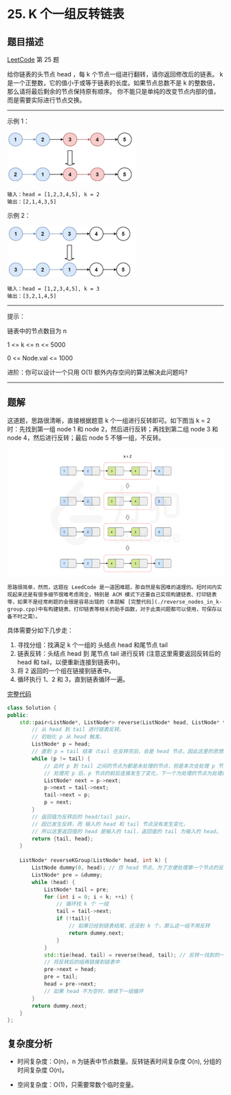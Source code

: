 # 25. K 个一组反转链表

## 题目描述

[LeetCode](https://leetcode.cn/problems/reverse-nodes-in-k-group/) 第 25 题

给你链表的头节点 head ，每 k 个节点一组进行翻转，请你返回修改后的链表。
k 是一个正整数，它的值小于或等于链表的长度。如果节点总数不是 k 的整数倍，那么请将最后剩余的节点保持原有顺序。
你不能只是单纯的改变节点内部的值，而是需要实际进行节点交换。

---

示例 1：

<img src="./01.png#pic_center" alt="示例1" width="300" height="120"/>

```
输入：head = [1,2,3,4,5], k = 2
输出：[2,1,4,3,5]
```

示例 2：

<img src="./02.png#pic_center" alt="示例2" width="300" height="120"/>

```
输入：head = [1,2,3,4,5], k = 3
输出：[3,2,1,4,5]
```

---

提示：

链表中的节点数目为 n

1 <= k <= n <= 5000

0 <= Node.val <= 1000

进阶：你可以设计一个只用 O(1) 额外内存空间的算法解决此问题吗?

---

## 题解

这道题，思路很清晰，直接根据题意 k 个一组进行反转即可。如下图当 k = 2 时：先找到第一组 node 1 和 node 2，然后进行反转；再找到第二组 node 3 和 node 4，然后进行反转；最后 node 5 不够一组，不反转。

<img src="./03.png" align='middle' alt="题解" width="650" height="300"/>

```
思路很简单，然而，这题在 LeedCode 是一道困难题，那自然是有困难的道理的。短时间内实现起来还是有很多细节很难考虑周全，特别是 ACM 模式下还要自己实现构建链表、打印链表等，如果不是经常刷题的会很是容易出错的（本题解 [完整代码](./reverse_nodes_in_k-group.cpp)中有构建链表、打印链表等相关的助手函数，对于此类问题都可以使用，可保存以备不时之需）。
```

具体需要分如下几步走：
1. 寻找分组：找满足 k 个一组的 头结点 head 和尾节点 tail
2. 链表反转：头结点 head 到 尾节点 tail 进行反转 (注意这里需要返回反转后的 head 和 tail，以便重新连接到链表中)。
3. 将 2 返回的一个组在链接到链表中。
4. 循环执行 1、2 和 3，直到链表循环一遍。

[完整代码](./reverse_nodes_in_k-group.cpp)

``` c++
class Solution {
public:
    std::pair<ListNode*, ListNode*> reverse(ListNode* head, ListNode* tail) {
        // 从 head 到 tail 进行链表反转。
        // 初始化 p 从 head 触发。
        ListNode* p = head;
        // 直到 p = tail 结束（tail 在反转完后，会是 head 节点，因此这里的思想是将 tail 前的节点正序挨个插入到 tail 后，实现了反转）。
        while (p != tail) {
            // 此时 p 到 tail 之间的节点为都是未处理的节点，但是本次会处理 p 节点。
            // 处理完 p 后，p 节点的前后连接发生了变化，下一个为处理的节点为处理前的 p 节点，已经无法找到，因此需要提前准备一个 next 节点记录下来。
            ListNode* next = p->next;
            p->next = tail->next;
            tail->next = p;
            p = next;
        }
        // 返回值为反转后的 head/tail pair。
        // 因已发生反转，而 输入的 head 和 tail 节点没有发生变化，
        // 所以这里返回值的 head 是输入的 tail，返回值的 tail 为输入的 head。
        return {tail, head};
    }

    ListNode* reverseKGroup(ListNode* head, int k) {
        ListNode dummy(0, head); // 仿 head 节点，为了方便处理第一个节点的反转。这里直接栈内存而不是 new 出来，是后边不想 delete 防止内存泄露。
        ListNode* pre = &dummy;
        while (head) {
            ListNode* tail = pre;
            for (int i = 0; i < k; ++i) {
                // 循环找 k 个 一组
                tail = tail->next;
                if (!tail){
                    // 如果已经到链表结尾，还没到 k 个，那么这一组不用反转
                    return dummy.next;
                }
            }
            std::tie(head, tail) = reverse(head, tail); // 反转一找到的一组
            // 将反转后的组再链接到链表中
            pre->next = head;
            pre = tail;
            head = pre->next;
            // 如果 head 不为空时，继续下一组循环
        }
        return dummy.next;
    }
};
```

## 复杂度分析

* 时间复杂度：O(n)，n 为链表中节点数量。反转链表时间复杂度 O(n), 分组的时间复杂度 O(n)。

* 空间复杂度：O(1)，只需要常数个临时变量。